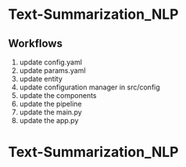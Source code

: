 
# Text-Summarization_NLP

## Workflows

1. update config.yaml
2. update params.yaml
3. update entity
4. update configuration manager in src/config
5. update the components
6. update the pipeline
7. update the main.py
8. update the app.py

# Text-Summarization_NLP

